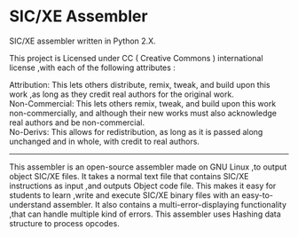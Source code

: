 SIC/XE Assembler
================

SIC/XE assembler written in Python 2.X.<br>

This project is Licensed under CC ( Creative Commons ) international license ,with each of the following attributes :<br>

Attribution: 
This lets others distribute, remix, tweak, and build upon this work ,as long as they credit real authors for the original work.<br>
Non-Commercial: 
This lets others remix, tweak, and build upon this work non-commercially, and although their new works must also acknowledge real authors and be non-commercial.<br>
No-Derivs:
This allows for redistribution, as long as it is passed along unchanged and in whole, with credit to real authors.<br>


-----------------------------------------------------------

This assembler is an open-source assembler made on GNU Linux ,to output object SIC/XE files.
It takes a normal text file that contains SIC/XE instructions as input ,and outputs Object code file.
This makes it easy for students to learn ,write and execute SIC/XE binary files with an easy-to-understand assembler.
It also contains a multi-error-displaying functionality ,that can handle multiple kind of errors.
This assembler uses Hashing data structure to process opcodes.

